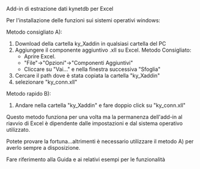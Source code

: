 Add-in di estrazione dati kynetdb per Excel


Per l'installazione delle funzioni sui sistemi operativi windows:

Metodo consigliato A):

1) Download della cartella ky_Xaddin in qualsiasi cartella del PC
2) Aggiungere il componente aggiuntivo .xll su Excel.
	Metodo Consigliato:
	- Aprire Excel. 
	- "File"->"Opzioni"->"Componenti Aggiuntivi"
	- Cliccare su "Vai..." e nella finestra successiva "Sfoglia"
3) Cercare il path dove è stata copiata la cartella "ky_Xaddin"
4) selezionare "ky_conn.xll"

Metodo rapido B):

1) Andare nella cartella "ky_Xaddin" e fare doppio click su "ky_conn.xll"

Questo metodo funziona per una volta ma la permanenza dell'add-in al riavvio di Excel è dipendente dalle impostazioni e dal sistema operativo utilizzato.

Potete provare la fortuna...altrimenti è necessario utilizzare il metodo A) per averlo sempre a disposizione.


Fare riferimento alla Guida e ai relativi esempi per le funzionalità









